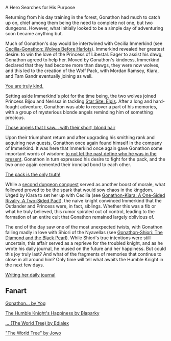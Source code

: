 <!-- title: Gonathon G -->
<!-- status: Alive -->

A Hero Searches for His Purpose

Returning from his day training in the forest, Gonathon had much to catch up on, chief among them being the need to complete not one, but two dungeons. However, what initially looked to be a simple day of adventuring soon became anything but.

Much of Gonathon's day would be intertwined with Cecilia Immerkind (see [Cecilia-Gonathon: Wolves Before Harlots](#edge:cecilia-gigi)). Immerkind revealed her greatest desire: to win the love of the Princess of Libestal. Eager to assist his dawg, Gonathon agreed to help her. Moved by Gonathon's kindness, Immerkind declared that they had become more than dawgs, they were now wolves, and this led to the creation of the Wolf Pack, with Mordan Ramsey, Kiara, and Tam Gandr eventually joining as well.

[You are truly kind.](#embed:https://youtu.be/dgfH4qnRlfw?t=2020)

Setting aside Immerkind's plot for the time being, the two wolves joined Princess Bijou and Nerissa in tackling [Star Site: Elpis](https://youtu.be/dgfH4qnRlfw?t=4404). After a long and hard-fought adventure, Gonathon was able to recover a part of his memories, with a group of mysterious blonde angels reminding him of something precious.

[Those angels that I saw... with their short, blond hair](#embed:https://youtu.be/dgfH4qnRlfw?t=7532)

Upon their triumphant return and after upgrading his smithing rank and acquiring new quests, Gonathon once again found himself in the company of Immerkind. It was here that Immerkind once again gave Gonathon some important words of wisdom: [to not let the past define who he was in the present](https://youtu.be/dgfH4qnRlfw?t=9664). Gonathon in turn expressed his desire to fight for the pack, and the two once again cemented their ironclad bond to each other.

[The pack is the only truth!](#embed:https://youtu.be/dgfH4qnRlfw?t=9538)

While a [second dungeon conquest](https://youtu.be/dgfH4qnRlfw?t=12253) served as another boost of morale, what followed proved to be the spark that would sow chaos in the kingdom. Urged by Kiara to set her up with Cecilia (see [Gonathon-Kiara: A One-Sided Rivalry, A Two-Sided Pact](#edge:gigi-kiara)), the naive knight convinced Immerkind that the Outlander and Princess were, in fact, siblings. Whether this was a fib or what he truly believed, this rumor spiraled out of control, leading to the formation of an entire cult that Gonathon remained largely oblivious of.

The end of the day saw one of the most unexpected twists, with Gonathon falling madly in love with Shiori of the Nyavellas (see [Gonathon-Shiori: The Diamond and the Black Pearl](#edge:gigi-shiori)). While Shiori's true intentions were still uncertain, this affair served as a reprieve for the troubled knight, and as he wrote his daily journal, he mused on the future and her happiness. But could this joy truly last? And what of the fragments of memories that continue to close in all around him? Only time will tell what awaits the Humble Knight in the next few days.

[Writing her daily journal](#embed:https://youtu.be/dgfH4qnRlfw?t=20429)

## Fanart

[Gonathon... by Yog](https://x.com/massiveyog/status/1919634283809144908?s=46&t=Hs_QRLG_ayqKN5hO2BW3-A)

[The Humble Knight's Happiness by Blaparky](https://x.com/blaparky/status/1919657314384282081)

<!-- shiori -->

[... (The World Tree) by Edialex](https://x.com/Ediialex/status/1919243257499853211)

["The World Tree" by Jowo](https://x.com/seekorplatypus/status/1919368149411176695)
